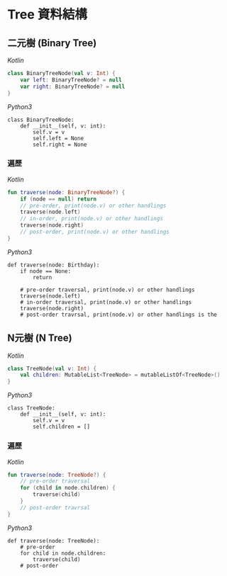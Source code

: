 # Tree 資料結構

## 二元樹 (Binary Tree)
*Kotlin*
```kotlin
class BinaryTreeNode(val v: Int) {
    var left: BinaryTreeNode? = null
    var right: BinaryTreeNode? = null
}
```
 
*Python3*
```pythin3
class BinaryTreeNode:
    def __init__(self, v: int):
        self.v = v
        self.left = None
        self.right = None
```

### 遍歷

*Kotlin*
```kotlin
fun traverse(node: BinaryTreeNode?) {
    if (node == null) return
    // pre-order, print(node.v) or other handlings
    traverse(node.left)
    // in-order, print(node.v) or other handlings
    traverse(node.right)
    // post-order, print(node.v) or other handlings 
}
```

*Python3*
```python3
def traverse(node: Birthday):
    if node == None:
        return

    # pre-order traversal, print(node.v) or other handlings 
    traverse(node.left)
    # in-order traversal, print(node.v) or other handlings 
    traverse(node.right)
    # post-order travrsal, print(node.v) or other handlings is the 
```

## N元樹 (N Tree)
*Kotlin*
```kotlin
class TreeNode(val v: Int) {
    val children: MutableList<TreeNode> = mutableListOf<TreeNode>()
}
```

*Python3*
```python3
class TreeNode:
    def __init__(self, v: int):
        self.v = v
        self.children = []
```

### 遍歷
*Kotlin*
```kotlin
fun traverse(node: TreeNode?) {
    // pre-order traversal 
    for (child in node.children) {
        traverse(child)
    }
    // post-order travrsal 
}
```

*Python3*
```python3
def traverse(node: TreeNode):
    # pre-order 
    for child in node.children:
        traverse(child)
    # post-order 
```
